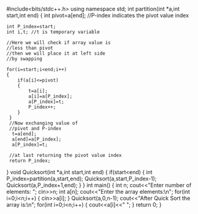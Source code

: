 #include<bits/stdc++.h>
using namespace std;
int partition(int *a,int start,int end)
{
    int pivot=a[end];
    //P-index indicates the pivot value index
    
    int P_index=start;
    int i,t; //t is temporary variable
    
    //Here we will check if array value is 
    //less than pivot
    //then we will place it at left side
    //by swapping 
    
    for(i=start;i<end;i++)
    {
    	if(a[i]<=pivot)
        {
            t=a[i];
            a[i]=a[P_index];
            a[P_index]=t;
            P_index++;
        }
     }
     //Now exchanging value of
     //pivot and P-index
      t=a[end];
      a[end]=a[P_index];
      a[P_index]=t;
    
     //at last returning the pivot value index
     return P_index;
 }
 void Quicksort(int *a,int start,int end)
 {
	if(start<end)
	{
	     int P_index=partition(a,start,end);
             Quicksort(a,start,P_index-1);
             Quicksort(a,P_index+1,end);
	}
}
int main()
{
	int n;
        cout<<"Enter number of elements: ";
        cin>>n;
        int a[n];
        cout<<"Enter the array elements:\n";
        for(int i=0;i<n;i++)
       {
    	 cin>>a[i];
       }
      Quicksort(a,0,n-1);
      cout<<"After Quick Sort the array is:\n";
      for(int i=0;i<n;i++)
      {
    	 cout<<a[i]<<" ";
      }
	return 0;
}
